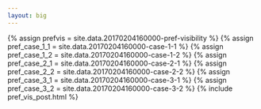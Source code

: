 ```yaml
---
layout: big
---
```

{% assign prefvis = site.data.20170204160000-pref-visibility %}
{% assign pref_case_1_1 = site.data.20170204160000-case-1-1 %}
{% assign pref_case_1_2 = site.data.20170204160000-case-1-2 %}
{% assign pref_case_2_1 = site.data.20170204160000-case-2-1 %}
{% assign pref_case_2_2 = site.data.20170204160000-case-2-2 %}
{% assign pref_case_3_1 = site.data.20170204160000-case-3-1 %}
{% assign pref_case_3_2 = site.data.20170204160000-case-3-2 %}
{% include pref_vis_post.html %}
